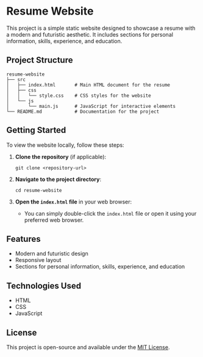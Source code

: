 # Resume Website

This project is a simple static website designed to showcase a resume with a modern and futuristic aesthetic. It includes sections for personal information, skills, experience, and education.

## Project Structure

```
resume-website
├── src
│   ├── index.html       # Main HTML document for the resume
│   ├── css
│   │   └── style.css    # CSS styles for the website
│   └── js
│       └── main.js      # JavaScript for interactive elements
└── README.md            # Documentation for the project
```

## Getting Started

To view the website locally, follow these steps:

1. **Clone the repository** (if applicable):
   ```
   git clone <repository-url>
   ```

2. **Navigate to the project directory**:
   ```
   cd resume-website
   ```

3. **Open the `index.html` file** in your web browser:
   - You can simply double-click the `index.html` file or open it using your preferred web browser.

## Features

- Modern and futuristic design
- Responsive layout
- Sections for personal information, skills, experience, and education

## Technologies Used

- HTML
- CSS
- JavaScript

## License

This project is open-source and available under the [MIT License](LICENSE).
